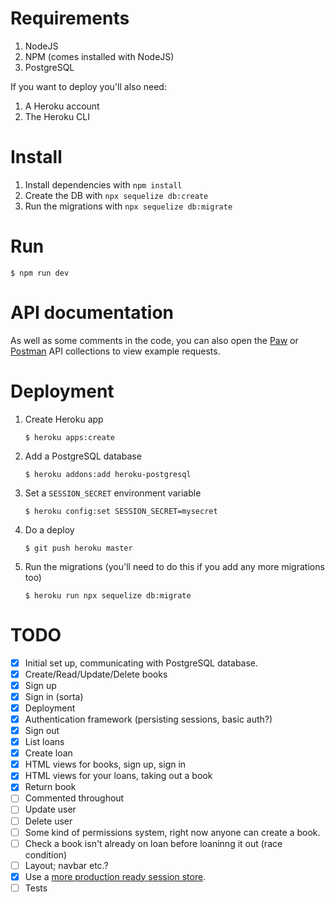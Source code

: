 # Requirements

1. NodeJS
2. NPM (comes installed with NodeJS)
3. PostgreSQL

If you want to deploy you'll also need:

1. A Heroku account
2. The Heroku CLI

# Install

1. Install dependencies with `npm install`
2. Create the DB with `npx sequelize db:create`
3. Run the migrations with `npx sequelize db:migrate`

# Run

```
$ npm run dev
```

# API documentation

As well as some comments in the code, you can also open the [Paw][paw] or
[Postman][postman] API collections to view example requests.

[paw]: https://paw.cloud/
[postman]: https://www.getpostman.com/

# Deployment

1. Create Heroku app

   ```
   $ heroku apps:create
   ```

2. Add a PostgreSQL database

   ```
   $ heroku addons:add heroku-postgresql
   ```

3. Set a `SESSION_SECRET` environment variable

   ```
   $ heroku config:set SESSION_SECRET=mysecret
   ```

4. Do a deploy

   ```
   $ git push heroku master
   ```

5. Run the migrations (you'll need to do this if you add any more
   migrations too)

   ```
   $ heroku run npx sequelize db:migrate
   ```

# TODO

- [x] Initial set up, communicating with PostgreSQL database.
- [x] Create/Read/Update/Delete books
- [x] Sign up
- [x] Sign in (sorta)
- [x] Deployment
- [x] Authentication framework (persisting sessions, basic auth?)
- [x] Sign out
- [x] List loans
- [x] Create loan
- [x] HTML views for books, sign up, sign in
- [x] HTML views for your loans, taking out a book
- [x] Return book
- [ ] Commented throughout
- [ ] Update user
- [ ] Delete user
- [ ] Some kind of permissions system, right now anyone can create a book.
- [ ] Check a book isn't already on loan before loaninng it out (race condition)
- [ ] Layout; navbar etc.?
- [x] Use a [more production ready session store](https://www.npmjs.com/package/express-session#compatible-session-stores).
- [ ] Tests
